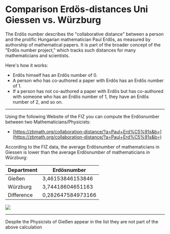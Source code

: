 # Comparison Erdös-distances Uni Giessen vs. Würzburg

The Erdős number describes the "collaborative distance" between a person and the prolific Hungarian mathematician Paul Erdős, as measured by authorship of mathematical papers. It is part of the broader concept of the "Erdős number project," which tracks such distances for many mathematicians and scientists.


Here's how it works:

- Erdős himself has an Erdős number of 0.
- A person who has co-authored a paper with Erdős has an Erdős number of 1.
- If a person has not co-authored a paper with Erdős but has co-authored with someone who has an Erdős number of 1, they have an Erdős number of 2, and so on.

---

Using the following Website of the FIZ you can compute the Erdösnumber between two Mathematicians/Physicists:

- [https://zbmath.org/collaboration-distance/?a=Paul+Erd%C5%91s&b=](https://zbmath.org/collaboration-distance/?a=Paul+Erd%C5%91s&b=)

According to the FIZ data, the average Erdösnumber of mathematicians in Giessen is lower than the average Erdösnumber of mathematicians in Würzburg: 

| Department  | Erdösnumber       |
| ----------- | ----------------- |
| Gießen      | 3,46153846153846  |
| Würzburg    | 3,74418604651163  |
| Difference  | 0,282647584973166 |



![](media/2023-04-24-erdöszahl_giessen_würzburg.png|60)



---

Despite the Physicists of Gießen appear in the list they are not part of the above calculation 